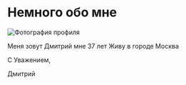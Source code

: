 # Немного обо мнe

![Фотография профиля](C:\Users\PD\Desktop\Radex\20230113_140337.jpg)

Меня зовут Дмитрий мне 37 лет
Живу в городе Москва

С Уважением,

Дмитрий
